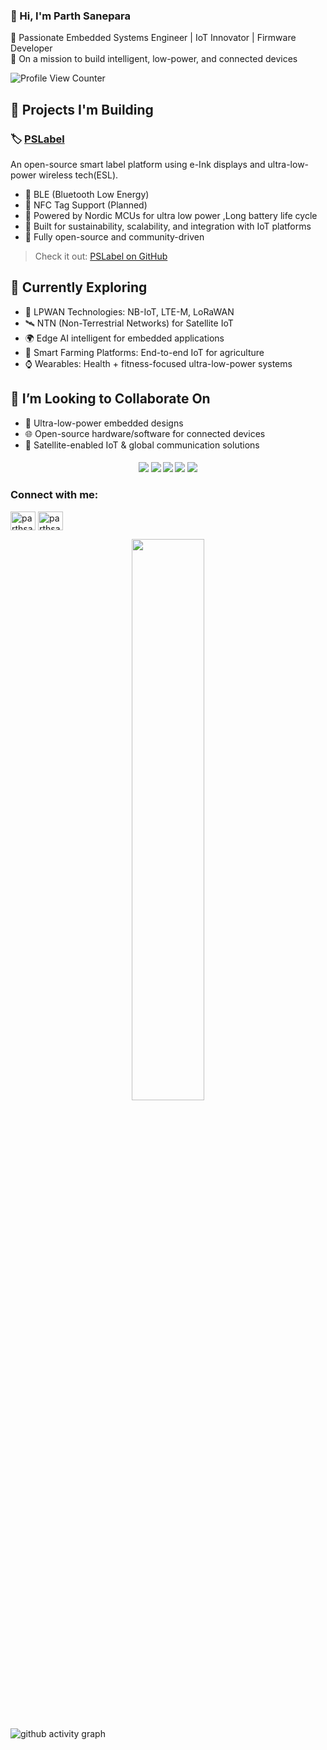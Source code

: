 ### 👋 Hi, I'm Parth Sanepara

🚀 Passionate Embedded Systems Engineer | IoT Innovator | Firmware Developer  
🎯 On a mission to build intelligent, low-power, and connected devices


<!--
**ParthSanepara** is a ✨ _special_ ✨ repository because its `README.md` (this file) appears on your GitHub profile.

Here are some ideas to get you started:

- 🔭 I’m currently working on ...
- 🌱 I’m currently learning ...
- 👯 I’m looking to collaborate on ...
- 🤔 I’m looking for help with ...
- 💬 Ask me about ...
- 📫 How to reach me: ...
- 😄 Pronouns: ...
- ⚡ Fun fact: ...
-->


![Profile View Counter](https://komarev.com/ghpvc/?username=ParthSanepara)




## 🚀 Projects I'm Building 

### 🏷️ [PSLabel](https://github.com/hprs-in/PSLabel)
An open-source smart label platform using e-Ink displays and ultra-low-power wireless tech(ESL).


- 📶 BLE (Bluetooth Low Energy)
- 📳 NFC Tag Support (Planned)
- 🔋 Powered by Nordic MCUs for ultra low power ,Long battery life cycle
- 🌱 Built for sustainability, scalability, and integration with IoT platforms
- 👥 Fully open-source and community-driven

> Check it out: [PSLabel on GitHub](https://github.com/hprs-in/PSLabel)

## 🧠 Currently Exploring

- 📡 LPWAN Technologies: NB-IoT, LTE-M, LoRaWAN
- 🛰️ NTN (Non-Terrestrial Networks) for Satellite IoT
- 🌍 Edge AI intelligent for embedded applications
- 🌾 Smart Farming Platforms: End-to-end IoT for agriculture
- ⌚ Wearables: Health + fitness-focused ultra-low-power systems

## 🤝 I’m Looking to Collaborate On

- 🔋 Ultra-low-power embedded designs  
- 🌐 Open-source hardware/software for connected devices  
- 📡 Satellite-enabled IoT & global communication solutions  

<h4 align="center">
<img src="https://readme-components.vercel.app/api?component=logo&logo=c&text=false&animation=spin&fill=black&textfill=bface6&">
<img src="https://readme-components.vercel.app/api?component=logo&logo=neovim&text=false&animation=spin&fill=black&textfill=bface6&">
<img src="https://readme-components.vercel.app/api?component=logo&logo=linux&text=false&animation=spin&fill=black&textfill=bface6&">
<img src="https://readme-components.vercel.app/api?component=logo&logo=rust&text=false&animation=spin&fill=black&textfill=bface6&">
<img src="https://readme-components.vercel.app/api?component=logo&logo=python&text=false&animation=spin&fill=black&textfill=bface6&">
</h4>


<h3 align="left">Connect with me:</h3>
<p align="left">
<a href="https://dev.to/parthsanepara" target="blank"><img align="center" src="https://raw.githubusercontent.com/rahuldkjain/github-profile-readme-generator/master/src/images/icons/Social/devto.svg" alt="parthsanepara" height="30" width="40" /></a>
<a href="https://linkedin.com/in/parthsanepara" target="blank"><img align="center" src="https://raw.githubusercontent.com/rahuldkjain/github-profile-readme-generator/master/src/images/icons/Social/linked-in-alt.svg" alt="parthsanepara" height="30" width="40" /></a>
</p>



<div align="center">
  <img width="48%" src="https://github-readme-stats.vercel.app/api?username=ParthSanepara&show_icons=true&theme=tokyonight" />
</div>

<br/>

![github activity graph](https://github-readme-activity-graph.vercel.app/graph?username=ParthSanepara&theme=nord)






